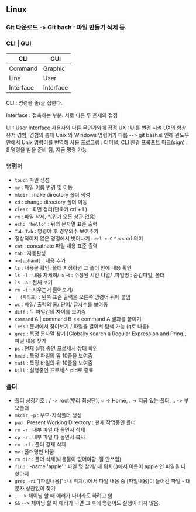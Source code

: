 ## Linux

### Git 다운로드 -> Git bash : 파일 만들기 삭제 등.
### CLI | GUI
|CLI|GUI|
|---|---|
|Command|Graphic|
|Line|User|
|Interface|Interface|

CLI : 명령을 줄/글 접한다.

Interface : 접촉하는 부분. 서로 다른 두 존재의 접점

UI : User Interface 사용자와 다른 무언가와에 접점
UX : UI를 변경 시켜 UX의 향상 유저 경험, 경험의 총체
Unix 와 Windows 명령어가 다름 
--> git bash로 인해 윈도우 안에서 Unix 명령어를 번역해 사용
프로그램 : 터미널, CLI 환경
프롬프트 마크(sign) : $ 명령을 받을 준비 됨, 지금 명령 가능

### 명령어

- `touch` 파일 생성
- `mv` : 파일 이름 변경 및 이동
- `mkdir` : make directory 폴더 생성
- `cd` : change directory 폴더 이동
- `clear` : 화면 정리(단축키 crl + L)
- `rm` : 파일 삭제, *(뭐가 오든 상관 없음)
- `echo 'hello'` : 뒤의 문자열 표준 출력
- `Tab Tab` : 명령어 후 경우의수 보여주기
- 정상적이지 않은 명령에서 벗어나기 : `crl + C` ^ << crl 의미 
- `cat` : concatnate 파일 내용 표준 출력
- `tab` : 자동완성
- `>>[uphand]` : 내용 추가
- `ls` : 내용물 확인, 폴더 지정하면 그 폴더 안에 내용 확인
- `ls -l` : 내용 자세히/ ls -t : 수정된 시간 나열/ .파일명 : 숨김파일, 폴더
- `ls -a` : 전체 보기
- `rm -i` : 지우는거 물어보기/ 
- `| (파이프)` :  왼쪽 표준 출력을 오른쪽 명령어 뒤에 붙임
- `wc` : 파일/ 출력의 줄/ 단어/ 글자수를 보여줌
- `diff` : 두 파일간의 차이를 보여줌 
- `command` A | command B << command A 결과를 붙이기
- `less` : 문서에서 찾아보기 / 파일을 열어서 탐색 가능 (q로 나옴)
- `grep` : 특정 문자열 찾기 [Globally search a Regular Expression and Pring], 파일 내용 찾기
- `ps` : 현재 실행 중인 프로세서 상태 확인
- `head`  : 특정 파일의 앞 10줄을 보여줌
- `tail` : 특정 바일의 뒤 10줄을 보여줌
- `kill` : 실행중인 프로세스 pid로 종료
### 폴더
- 폴더 상징기호 : / -> root(뿌리 최상단), ~ -> Home, . -> 지금 있는 폴더, .. -> 부모폴더
- `mkdir -p` : 부모-자식폴더 생성
- `pwd` : Present Working Directory  : 현재 작업중인 폴더
- `rm -r` : 내부 파일 다 돌면서 삭제
- `cp -r` : 내부 파일 다 돌면서 복사
- `rm -rf` : 폴더 강제 삭제
- `mv` : 폴더명만 바꿈
- `rm dir` : 폴더 삭제(내용물이 없어야함, 잘 안쓰임)
- `find` . -name 'apple' : 파일 명 찾기/ 내 위치(.)에서 이름이 apple 인 파일을 다 찾아줘
- `grep -ri` '[파일내용]' : 내 위치(.)에서 파일 내용 중 [파일내용]이 들어간 파일 - 대문자 상관없이 찾기
- `;` --> 체이닝 할 때 에러가 나더라도 하려고 함
- `&&` --> 체이닝 할 때 에러가 나면 그 후에 명령어도 실행이 되지 않음.
